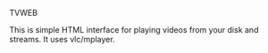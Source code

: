 TVWEB

This is simple HTML interface for playing videos from your disk and streams. It uses vlc/mplayer.
